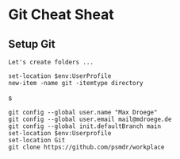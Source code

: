 # Git Cheat Sheat

## Setup Git

    Let's create folders ...

    set-location $env:UserProfile
    new-item -name git -itemtype directory

s

    git config --global user.name "Max Droege"
    git config --global user.email mail@mdroege.de
    git config --global init.defaultBranch main
    set-location $env:Userprofile
    set-location Git
    git clone https://github.com/psmdr/workplace

